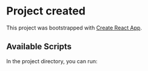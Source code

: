 # Project created 

This project was bootstrapped with [Create React App](https://github.com/facebook/create-react-app).

## Available Scripts

In the project directory, you can run:
